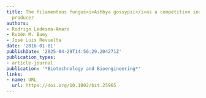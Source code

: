 ```yaml
---
title: The filamentous fungus<i>Ashbya gossypii</i>as a competitive industrial inosine
  producer
authors:
- Rodrigo Ledesma‐Amaro
- Rubén M. Buey
- José Luis Revuelta
date: '2016-01-01'
publishDate: '2025-04-29T14:56:29.204271Z'
publication_types:
- article-journal
publication: '*Biotechnology and Bioengineering*'
links:
- name: URL
  url: https://doi.org/10.1002/bit.25965
---
```

